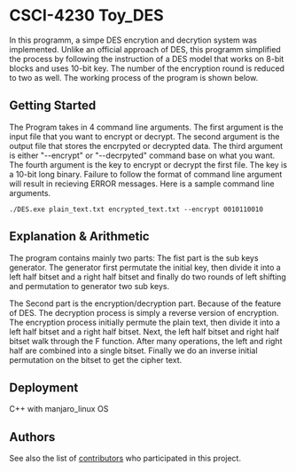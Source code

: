 # CSCI-4230 Toy_DES

In this programm, a simpe DES encrytion and decrytion system was implemented. 
Unlike an official approach of DES, this programm simplified the process
by following the instruction of a DES model that works on 8-bit blocks 
and uses 10-bit key. The number of the encryption round is reduced to 
two as well. The working process of the program is shown below.

## Getting Started

The Program takes in 4 command line arguments. The first argument is the 
input file that you want to encrypt or decrypt. The second argument is 
the output file that stores the encrpyted or decrypted data. The third 
argument is either "--encrypt" or "--decrpyted" command base on what
you want. The fourth argument is the key to encrypt or decrypt the first
file. The key is a 10-bit long binary. Failure to follow the format of
command line argument will result in recieving ERROR messages. Here is 
a sample command line arguments.

    ./DES.exe plain_text.txt encrypted_text.txt --encrypt 0010110010

## Explanation & Arithmetic

The program contains mainly two parts:
The fist part is the sub keys generator. The generator first permutate 
the initial key, then divide it into a left half bitset and a right 
half bitset and finally do two rounds of left shifting and permutation 
to generator two sub keys.

The Second part is the encryption/decryption part. Because of the 
feature of DES. The decryption process is simply a reverse version of 
encryption. The encryption process initially permute the plain text,
then divide it into a left half bitset and a right half bitset. Next,
the left half bitset and right half bitset walk through the F function.
After many operations, the left and right half are combined into a single
bitset. Finally we do an inverse initial permutation on the bitset to
get the cipher text.

## Deployment

C++ with manjaro_linux OS


## Authors

See also the list of [contributors](https://github.com/your/project/contributors) who participated in this project.


